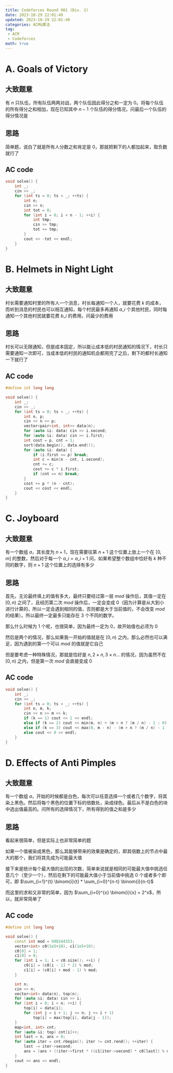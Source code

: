 ```yaml
---
title: Codeforces Round 901 (Div. 2)
date: 2023-10-29 22:01:49
updated: 2023-10-29 22:01:49
categories: ACM&算法
tag:
 - ACM
 - Codeforces
math: true
---
```


# A. Goals of Victory

## 大致题意

有 $n$ 只队伍，所有队伍两两对战，两个队伍因此得分之和一定为 0。将每个队伍的所有得分之和相加，现在已知其中 $n-1$ 个队伍的得分情况，问最后一个队伍的得分情况是

## 思路

简单题，说白了就是所有人分数之和肯定是 $0$，那就把剩下的人都加起来，取负数就行了

## AC code

```cpp
void solve() {
    int _;
    cin >> _;
    for (int ts = 0; ts < _; ++ts) {
        int n;
        cin >> n;
        int tot = 0;
        for (int i = 0; i < n - 1; ++i) {
            int tmp;
            cin >> tmp;
            tot += tmp;
        }
        cout << -tot << endl;
    }
}
```

# B. Helmets in Night Light

## 大致题意

村长需要通知村里的所有人一个消息，村长每通知一个人，就要花费 $k$ 的成本，而听到消息的村民也可以相互通知，每个村民最多再通知 $a\_i$ 个其他村民，同时每通知一个其他村民就要花费 $b\_i$ 的费用，问最少的费用

## 思路

村长可以无限通知，但是成本固定，所以能让成本低的村民通知的情况下，村长只需要通知一次即可，当成本低的村民的通知机会都用完了之后，剩下的都村长通知一下就行了

## AC code

```cpp
#define int long long

void solve() {
    int _;
    cin >> _;
    for (int ts = 0; ts < _; ++ts) {
        int n, p;
        cin >> n >> p;
        vector<pair<int, int>> data(n);
        for (auto &i: data) cin >> i.second;
        for (auto &i: data) cin >> i.first;
        int cost = p, cnt = 1;
        sort(data.begin(), data.end());
        for (auto &i: data) {
            if (i.first >= p) break;
            int c = min(n - cnt, i.second);
            cnt += c;
            cost += c * i.first;
            if (cnt == n) break;
        }
        cost += p * (n - cnt);
        cout << cost << endl;
    }
}
```

# C. Joyboard

## 大致题意

有一个数组 $a$，其长度为 $n+1$，现在需要往第 $n+1$ 这个位置上放上一个在 $[0, m]$ 的整数，然后对于每一个 $a\_i = a\_{i+1} % i$ 问，如果希望整个数组中恰好有 $k$ 种不同的数字，则 $n+1$ 这个位置上的选择有多少

## 思路

首先，无论最终填上的值有多大，最终只要经过第一层 $mod$ 操作后，其值一定在 $[0, n)$ 之间了，且经历第二次 $mod$ 操作后，一定会变成 $0$（因为计算是从大到小进行计算的，所以一定会遇到相同的值，否则都是大于当前值的，不会改变 $mod$ 的结果）。所以最终一定最多只能存在 $3$ 个不同的数字。

那么什么时候为 $1$ 个呢，也很简单，因为最终一定为 $0$，故开始值也必须为 $0$

然后是两个的情况，那么如果我一开始的值就是在 $[0, n)$ 之内，那么必然也可以满足，因为遇到的第一个可以 $mod$ 的值就是它自己

但是要考虑一种特殊情况，那就是恰好是 ${n, 2 \times n, 3 \times n \dots}$ 的情况，因为虽然不在 $[0, n)$ 之内，但是第一次 $mod$ 会直接变成 $0$

## AC code

```cpp
void solve() {
    int _;
    cin >> _;
    for (int ts = 0; ts < _; ++ts) {
        int n, m, k;
        cin >> n >> m >> k;
        if (k == 1) cout << 1 << endl;
        else if (k == 2) cout << min(m, n) + (m > n ? (m / n) - 1 : 0) << endl;
        else if (k == 3) cout << max(0, m - n) - (m > n ? (m / n) - 1 : 0) << endl;
        else cout << 0 << endl;
    }
}
```

# D. Effects of Anti Pimples

## 大致题意

有一个数组 $a$，开始的时候都是白色，每次可以任意选择一个或者几个数字，将其染上黑色。然后将每个黑色的位置下标的倍数处，染成绿色。最后从不是白色的块中选出值最高的。问所有的选择情况下，所有得到的值之和是多少

## 思路

看起来很简单，但是实际上也非常简单的题

如果一个值被染成黑色，那么其能够带来的效果是确定的，即其倍数上的节点中最大的那个，我们将其先成为可能最大值

接下来是统计每个最大值的出现的次数，简单来说就是相同的可能最大值中挑选任意几个（至少一个），然后在剩下的可能最大值小于当前值中挑选 $0$ 个或者多个即可，即 $\sum_{i=1}^{t} \binom{i}{t} * \sum_{i=0}^{n-t} \binom{i}{n-t}$

而这里的求和又非常的简单，因为 $\sum_{i=0}^{x} \binom{i}{x} = 2^x$，所以，就非常简单了

## AC code

```cpp
#define int long long

void solve() {
    const int mod = 998244353;
    vector<int> c0(1e5+10), c1(1e5+10);
    c0[0] = 1;
    c1[0] = 0;
    for (int i = 1; i < c0.size(); ++i) {
        c0[i] = (c0[i - 1] * 2) % mod;
        c1[i] = (c0[i] + mod - 1) % mod;
    }

    int n;
    cin >> n;
    vector<int> data(n), top(n);
    for (auto &i: data) cin >> i;
    for (int i = 0; i < n; ++i) {
        top[i] = data[i];
        for (int j = i + 1; j <= n; j += i + 1)
            top[i] = max(top[i], data[j - 1]);
    }
    map<int, int> cnt;
    for (auto &i: top) cnt[i]++;
    int last = n, ans = 0;
    for (auto iter = cnt.rbegin(); iter != cnt.rend(); ++iter) {
        last -= iter->second;
        ans = (ans + ((iter->first * ((c1[iter->second] * c0[last]) % mod)) % mod)) % mod;
    }
    cout << ans << endl;
}
```
